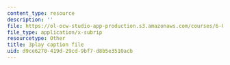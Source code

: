 ```yaml
---
content_type: resource
description: ''
file: https://ol-ocw-studio-app-production.s3.amazonaws.com/courses/6-006-introduction-to-algorithms-fall-2011/d9ce6270419d29cd9bf7d8b5e3510acb_a_otxyu0mSQ.srt
file_type: application/x-subrip
resourcetype: Other
title: 3play caption file
uid: d9ce6270-419d-29cd-9bf7-d8b5e3510acb
---
```

